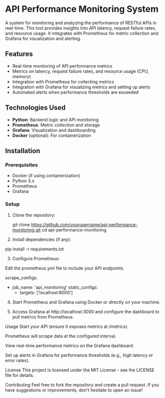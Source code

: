 # API Performance Monitoring System

A system for monitoring and analyzing the performance of RESTful APIs in real-time. This tool provides insights into API latency, request failure rates, and resource usage. It integrates with Prometheus for metric collection and Grafana for visualization and alerting.

## Features

- Real-time monitoring of API performance metrics
- Metrics on latency, request failure rates, and resource usage (CPU, memory)
- Integration with Prometheus for collecting metrics
- Integration with Grafana for visualizing metrics and setting up alerts
- Automated alerts when performance thresholds are exceeded

## Technologies Used

- **Python**: Backend logic and API monitoring
- **Prometheus**: Metric collection and storage
- **Grafana**: Visualization and dashboarding
- **Docker** (optional): For containerization

## Installation

### Prerequisites

- Docker (if using containerization)
- Python 3.x
- Prometheus
- Grafana

### Setup

1. Clone the repository:
   
   git clone https://github.com/yourusername/api-performance-monitoring.git
   cd api-performance-monitoring

2. Install dependencies (if any):

pip install -r requirements.txt

3. Configure Prometheus:

Edit the prometheus.yml file to include your API endpoints.


scrape_configs:
  - job_name: 'api_monitoring'
    static_configs:
      - targets: ['localhost:8000']


4. Start Prometheus and Grafana using Docker or directly on your machine.

5. Access Grafana at http://localhost:3000 and configure the dashboard to pull metrics from Prometheus.

Usage
Start your API (ensure it exposes metrics at /metrics).

Prometheus will scrape data at the configured interval.

View real-time performance metrics on the Grafana dashboard.

Set up alerts in Grafana for performance thresholds (e.g., high latency or error rates).

License
This project is licensed under the MIT License - see the LICENSE file for details.

Contributing
Feel free to fork the repository and create a pull request. If you have suggestions or improvements, don't hesitate to open an issue!